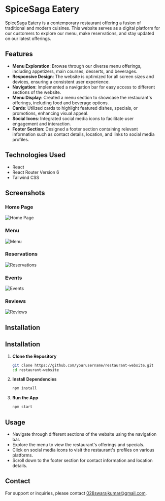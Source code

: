 # SpiceSaga Eatery

SpiceSaga Eatery is a contemporary restaurant offering a fusion of traditional and modern cuisines. This website serves as a digital platform for our customers to explore our menu, make reservations, and stay updated on our latest offerings.

## Features

- **Menu Exploration**: Browse through our diverse menu offerings, including appetizers, main courses, desserts, and beverages.
- **Responsive Design**: The website is optimized for all screen sizes and devices, ensuring a consistent user experience.
- **Navigation**: Implemented a navigation bar for easy access to different sections of the website.
- **Menu Display**: Created a menu section to showcase the restaurant's offerings, including food and beverage options.
- **Cards**: Utilized cards to highlight featured dishes, specials, or promotions, enhancing visual appeal.
- **Social Icons**: Integrated social media icons to facilitate user engagement and interaction.
- **Footer Section**: Designed a footer section containing relevant information such as contact details, location, and links to social media profiles.

## Technologies Used

- React
- React Router Version 6
- Tailwind CSS


## Screenshots

### Home Page
![Home Page](https://drive.google.com/file/d/1zSH4CEbvp69sV3UjKp8AyQu8Mg4cDdCf/view?usp=drive_link)

### Menu
![Menu](menu_screenshot_url)

### Reservations
![Reservations](reservation_screenshot_url)

### Events
![Events](events_screenshot_url)

### Reviews
![Reviews](reviews_screenshot_url)

## Installation

## Installation

1. **Clone the Repository**
    ```sh
    git clone https://github.com/yourusername/restaurant-website.git
    cd restaurant-website
    ```

2. **Install Dependencies**
    ```sh
    npm install
    ```

3. **Run the App**
    ```sh
    npm start
    ```

## Usage

- Navigate through different sections of the website using the navigation bar.
- Explore the menu to view the restaurant's offerings and specials.
- Click on social media icons to visit the restaurant's profiles on various platforms.
- Scroll down to the footer section for contact information and location details.


## Contact

For support or inquiries, please contact [028swarajkumar@gmail.com](mailto:028swarajkumar@gmail.com).
